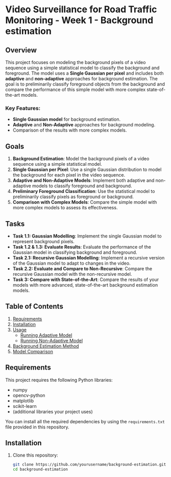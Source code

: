 # Video Surveillance for Road Traffic Monitoring - Week 1 - Background estimation


## Overview

This project focuses on modeling the background pixels of a video sequence using a simple statistical model to classify the background and foreground. The model uses a **Single Gaussian per pixel** and includes both **adaptive** and **non-adaptive** approaches for background estimation. The goal is to preliminarily classify foreground objects from the background and compare the performance of this simple model with more complex state-of-the-art models.

### Key Features:
- **Single Gaussian model** for background estimation.
- **Adaptive** and **Non-Adaptive** approaches for background modeling.
- Comparison of the results with more complex models.

## Goals

1. **Background Estimation**: Model the background pixels of a video sequence using a simple statistical model.
2. **Single Gaussian per Pixel**: Use a single Gaussian distribution to model the background for each pixel in the video sequence.
3. **Adaptive and Non-Adaptive Models**: Implement both adaptive and non-adaptive models to classify foreground and background.
4. **Preliminary Foreground Classification**: Use the statistical model to preliminarily classify pixels as foreground or background.
5. **Comparison with Complex Models**: Compare the simple model with more complex models to assess its effectiveness.

## Tasks

- **Task 1.1: Gaussian Modelling**: Implement the single Gaussian model to represent background pixels.
- **Task 1.2 & 1.3: Evaluate Results**: Evaluate the performance of the Gaussian model in classifying background and foreground.
- **Task 2.1: Recursive Gaussian Modelling**: Implement a recursive version of the Gaussian model to adapt to changes in the video.
- **Task 2.2: Evaluate and Compare to Non-Recursive**: Compare the recursive Gaussian model with the non-recursive model.
- **Task 3: Compare with State-of-the-Art**: Compare the results of your models with more advanced, state-of-the-art background estimation models.

## Table of Contents

1. [Requirements](#requirements)
2. [Installation](#installation)
3. [Usage](#usage)
   - [Running Adaptive Model](#running-adaptive-model)
   - [Running Non-Adaptive Model](#running-non-adaptive-model)
4. [Background Estimation Method](#background-estimation-method)
5. [Model Comparison](#model-comparison)

## Requirements

This project requires the following Python libraries:

- numpy
- opencv-python
- matplotlib
- scikit-learn
- (additional libraries your project uses)

You can install all the required dependencies by using the `requirements.txt` file provided in this repository.

## Installation

1. Clone this repository:

   ```bash
   git clone https://github.com/yourusername/background-estimation.git
   cd background-estimation

